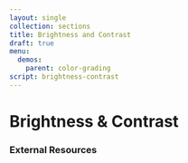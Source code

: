 ```yaml
---
layout: single
collection: sections
title: Brightness and Contrast
draft: true
menu:
  demos:
    parent: color-grading
script: brightness-contrast
---
```


# Brightness & Contrast

### External Resources
